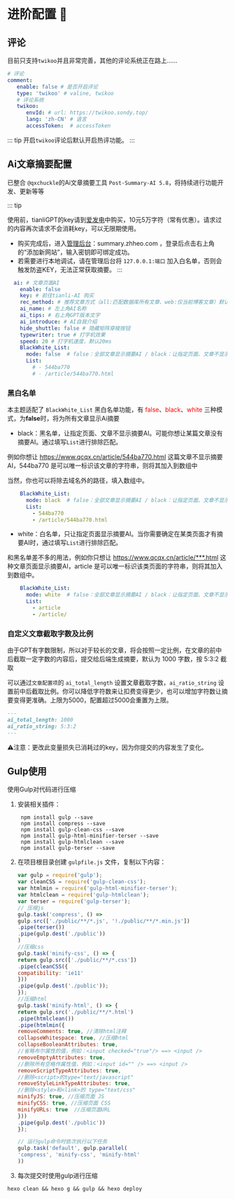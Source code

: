 # 进阶配置 🚀

## 评论

目前只支持`twikoo`并且非常完善，其他的评论系统正在路上……

```yaml
# 评论
comment:
   enable: false # 是否开启评论
   type: 'twikoo' # valine, twikoo
   # 评论系统
   twikoo:
      envId: # url: https://twikoo.sondy.top/
      lang: 'zh-CN' # 语言
      accessToken:  # accessToken
```

::: tip
开启`twikoo`评论后默认开启热评功能。
:::

## Ai文章摘要配置

已整合 `@qxchuckle`的Ai文章摘要工具 `Post-Summary-AI 5.8`，将持续进行功能开发、更新等等

::: tip

使用前，tianliGPT的key请到[爱发电](https://afdian.net/item/f18c2e08db4411eda2f25254001e7c00)中购买，10元5万字符（常有优惠）。请求过的内容再次请求不会消耗key，可以无限期使用。

- 购买完成后，进入[管理后台](summary.zhheo.com)：summary.zhheo.com ，登录后点击右上角的“添加新网站”，输入密钥即可绑定成功。
- 若需要进行本地调试，请在管理后台将 `127.0.0.1:端口` 加入白名单，否则会触发防盗KEY，无法正常获取摘要。
:::

```yml
  ai: # 文章页面AI
    enable: false
    key: # 前往tianli-AI 购买
    rec_method: # 推荐文章方式（all:匹配数据库所有文章、web:仅当前博客文章）默认：web
    ai_name: # 左上角AI名称
    ai_tips: # 右上角GPT版本文字
    ai_introduce: # AI自我介绍
    hide_shuttle: false # 隐藏矩阵穿梭按钮
    typewriter: true # 打字机效果
    speed: 20 # 打字机速度，默认20ms
    BlackWhite_List:
      mode: false  # false：全部文章显示摘要AI / black：让指定页面、文章不显示摘要AI / white：只让指定文章（页面）显示摘要AI
      List: 
        # - 544ba770
        # - /article/544ba770.html
```

### 黑白名单

本主题适配了 `BlackWhite_List` 黑白名单功能，有 <font color="red">false</font>、<font color="red">black</font>、<font color="red">white</font> 三种模式，为**false**时，将为所有文章显示Ai摘要
 - black：黑名单，让指定页面、文章不显示摘要AI。可能你想让某篇文章没有摘要AI。通过填写`List`进行排除匹配。

例如你想让 https://www.qcqx.cn/article/544ba770.html 这篇文章不显示摘要AI，544ba770 是可以唯一标识该文章的字符串，则将其加入到数组中

当然，你也可以将除去域名外的路径，填入数组中。

```yml
    BlackWhite_List:
      mode: black  # false：全部文章显示摘要AI / black：让指定页面、文章不显示摘要AI / white：只让指定文章（页面）显示摘要AI
      List: 
        - 544ba770
        - /article/544ba770.html
```

 - white：白名单，只让指定页面显示摘要AI。当你需要确定在某类页面才有摘要AI时，通过填写`List`进行排除匹配。

和黑名单差不多的用法，例如你只想让 https://www.qcqx.cn/article/***.html 这种文章页面显示摘要AI，article 是可以唯一标识该类页面的字符串，则将其加入到数组中。

```yml
    BlackWhite_List:
      mode: white  # false：全部文章显示摘要AI / black：让指定页面、文章不显示摘要AI / white：只让指定文章（页面）显示摘要AI
      List: 
        - article
        - /article/
```

### 自定义文章截取字数及比例

由于GPT有字数限制，所以对于较长的文章，将会按照一定比例，在文章的前中后截取一定字数的内容后，提交给后端生成摘要，默认为 1000 字数，按 5:3:2 截取

可以通过`文章配置项`的 `ai_total_length` 设置文章截取字数，`ai_ratio_string` 设置前中后截取比例。你可以降低字符数来让扣费变得更少，也可以增加字符数让摘要变得更准确。上限为5000，配置超过5000会重置为上限。

```markdown
---
ai_total_length: 1000
ai_ratio_string: 5:3:2
---
```

⚠️注意：更改此变量损失已消耗过的key，因为你提交的内容发生了变化。

## Gulp使用
使用Gulp对代码进行压缩
1. 安装相关插件：
    ```shell
     npm install gulp --save
     npm install compress --save
     npm install gulp-clean-css --save
     npm install gulp-html-minifier-terser --save
     npm install gulp-htmlclean --save
     npm install gulp-terser --save
    ```
2. 在项目根目录创建 `gulpfile.js` 文件，复制以下内容：
    ```js
    var gulp = require('gulp');
    var cleanCSS = require('gulp-clean-css');
    var htmlmin = require('gulp-html-minifier-terser');
    var htmlclean = require('gulp-htmlclean');
    var terser = require('gulp-terser');
    // 压缩js
    gulp.task('compress', () =>
    gulp.src(['./public/**/*.js', '!./public/**/*.min.js'])
    .pipe(terser())
    .pipe(gulp.dest('./public'))
    )
    //压缩css
    gulp.task('minify-css', () => {
    return gulp.src(['./public/**/*.css'])
    .pipe(cleanCSS({
    compatibility: 'ie11'
    }))
    .pipe(gulp.dest('./public'));
    });
    //压缩html
    gulp.task('minify-html', () => {
    return gulp.src('./public/**/*.html')
    .pipe(htmlclean())
    .pipe(htmlmin({
    removeComments: true, //清除html注释
    collapseWhitespace: true, //压缩html
    collapseBooleanAttributes: true,
    //省略布尔属性的值，例如：<input checked="true"/> ==> <input />
    removeEmptyAttributes: true,
    //删除所有空格作属性值，例如：<input id="" /> ==> <input />
    removeScriptTypeAttributes: true,
    //删除<script>的type="text/javascript"
    removeStyleLinkTypeAttributes: true,
    //删除<style>和<link>的 type="text/css"
    minifyJS: true, //压缩页面 JS
    minifyCSS: true, //压缩页面 CSS
    minifyURLs: true  //压缩页面URL
    }))
    .pipe(gulp.dest('./public'))
    });
    
    // 运行gulp命令时依次执行以下任务
    gulp.task('default', gulp.parallel(
    'compress', 'minify-css', 'minify-html'
    ))
    ```
3. 每次提交时使用gulp进行压缩
```shell
hexo clean && hexo g && gulp && hexo deploy
```